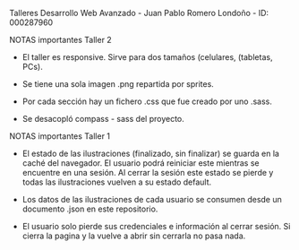 Talleres Desarrollo Web Avanzado - Juan Pablo Romero Londoño - ID: 000287960

NOTAS importantes Taller 2

- El taller es responsive. Sirve para dos tamaños (celulares, (tabletas, PCs).

- Se tiene una sola imagen .png repartida por sprites.

- Por cada sección hay un fichero .css que fue creado por uno .sass.

- Se desacopló compass - sass del proyecto.

NOTAS importantes Taller 1

- El estado de las ilustraciones (finalizado, sin finalizar) se guarda en la caché del navegador. El usuario podrá reiniciar este mientras se encuentre en una sesión. Al cerrar la sesión este estado se pierde y todas las ilustraciones vuelven a su estado default.

- Los datos de las ilustraciones de cada usuario se consumen desde un documento .json en este repositorio.

- El usuario solo pierde sus credenciales e información al cerrar sesión. Si cierra la pagina y la vuelve a abrir sin cerrarla no pasa nada.
